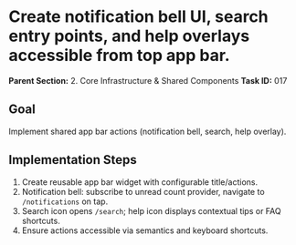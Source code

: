 # Create notification bell UI, search entry points, and help overlays accessible from top app bar.

**Parent Section:** 2. Core Infrastructure & Shared Components
**Task ID:** 017

## Goal
Implement shared app bar actions (notification bell, search, help overlay).

## Implementation Steps
1. Create reusable app bar widget with configurable title/actions.
2. Notification bell: subscribe to unread count provider, navigate to `/notifications` on tap.
3. Search icon opens `/search`; help icon displays contextual tips or FAQ shortcuts.
4. Ensure actions accessible via semantics and keyboard shortcuts.
